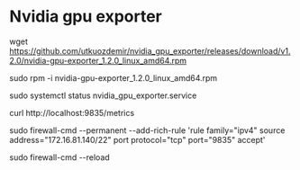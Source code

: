 # Nvidia gpu exporter

wget https://github.com/utkuozdemir/nvidia_gpu_exporter/releases/download/v1.2.0/nvidia-gpu-exporter_1.2.0_linux_amd64.rpm

sudo rpm -i nvidia-gpu-exporter_1.2.0_linux_amd64.rpm

sudo systemctl status nvidia_gpu_exporter.service

curl http://localhost:9835/metrics

sudo firewall-cmd --permanent --add-rich-rule 'rule family="ipv4" source address="172.16.81.140/22" port protocol="tcp" port="9835" accept'

sudo firewall-cmd --reload